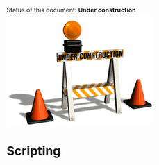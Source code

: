 Status of this document: **Under construction**
![](../_assets/under-construction-flashing-barracade-animation.gif)

# Scripting

